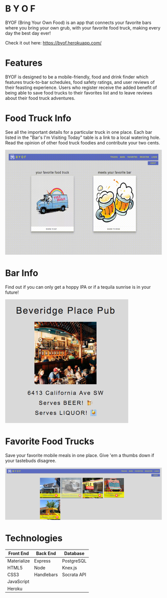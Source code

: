 # B Y O F

BYOF (Bring Your Own Food) is an app that connects your favorite bars where you bring your own grub, with your favorite food truck, making every day the best day ever!

Check it out here: https://byof.herokuapp.com/


# Features

BYOF is designed to be a mobile-friendly, food and drink finder which features truck-to-bar schedules, food safety ratings, and user reviews of their feasting experience. Users who register receive the added benefit of being able to save food trucks to their favorites list and to leave reviews about their food truck adventures.



# Food Truck Info
See all the important details for a particular truck in one place.  Each bar listed in the "Bar's I'm Visiting Today" table is a link to a local watering hole. Read the opinion of other food truck foodies and contribute your two cents.

![](/public/md-media/food-truck-info.gif)



# Bar Info
Find out if you can only get a hoppy IPA or if a tequila sunrise is in your future!

![](/public/md-media/bar-info.png)



# Favorite Food Trucks
Save your favorite mobile meals in one place. Give 'em a thumbs down if your tastebuds disagree.

![](/public/md-media/food-truck-favorites.png)



# Technologies

| Front End  | Back End | Database |
| ------------- | ------------- |------------- |
| Materialize  | Express  | PostgreSQL  |
| HTML5  | Node  | Knex.js |
| CSS3 | Handlebars  | Socrata API |
| JavaScript  |   |  |
| Heroku |   |  |
